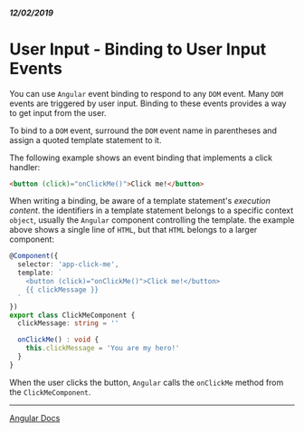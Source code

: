 ##### 12/02/2019
# User Input - Binding to User Input Events
You can use `Angular` event binding to respond to any `DOM` event.  Many `DOM` events are triggered by user input.  Binding to these events provides a way to get input from the user.

To bind to a `DOM` event, surround the `DOM` event name in parentheses and assign a quoted template statement to it.

The following example shows an event binding that implements a click handler:

```html
<button (click)="onClickMe()">Click me!</button>
```

When writing a binding, be aware of a template statement's _execution content_.  the identifiers in a template statement belongs to a specific context `object`, usually the `Angular` component controlling the template.  the example above shows a single line of `HTML`, but that `HTML` belongs to a larger component:

```ts
@Component({
  selector: 'app-click-me',
  template: `
    <button (click)="onClickMe()">Click me!</button>
    {{ clickMessage }}
  `
})
export class ClickMeComponent {
  clickMessage: string = ''

  onClickMe() : void {
    this.clickMessage = 'You are my hero!'
  }
}
```

When the user clicks the button, `Angular` calls the `onClickMe` method from the `ClickMeComponent`.

---

[Angular Docs](https://angular.io/guide/user-input)